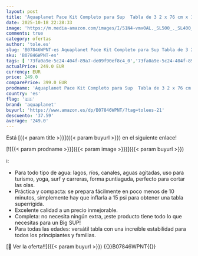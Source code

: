 ```yaml
---
layout: post
title: 'Aquaplanet Pace Kit Completo para Sup  Tabla de 3 2 x 76 cm x 15 cm . con Bomba de Aire  Pala  Mochila  Correa para la Pierna  Bolsa de Surf Impermeable  Correa para el Hombro y más'
date: 2025-10-18 22:28:33
image: 'https://m.media-amazon.com/images/I/51N4-vmx0AL._SL500_._SL400_.jpg'
comments: true
category: ofertas
author: 'tole.es'
slug: 'B07846WPNT-es Aquaplanet Pace Kit Completo para Sup Tabla de 3 2 x 76 cm...'
sku: 'B07846WPNT-es'
tags: [ '73fa0a9e-5c24-404f-89a7-de09f90ef8c4_0','73fa0a9e-5c24-404f-89a7-de09f90ef8c4_9301','Arborist Merchandising Root','Deportes acuáticos','Deportes y aire libre','Outlet en Deportes & Aire libre','Paddle surf','Ropa y equipo para deportes','Self Service','Special Features Stores','Tablas hinchables de paddle surf','aquaplanet','mochila','🇪🇸', ]
actualPrice: 249.0 EUR
currency: EUR
price: 249.0
comparePrice: 399.0 EUR
prodname: 'Aquaplanet Pace Kit Completo para Sup  Tabla de 3 2 x 76 cm x 15 cm . con Bomba de Aire  Pala  Mochila  Correa para la Pierna  Bolsa de Surf Impermeable  Correa para el Hombro y más'
country: 'es'
flag: '🇪🇸'
brand: 'aquaplanet'
buyurl: 'https://www.amazon.es/dp/B07846WPNT/?tag=tolees-21'
descuento: '37.59'
average: '249.0'
---
```


Está [{{< param title >}}]({{< param buyurl >}}) en el siguiente enlace!

[![{{< param prodname >}}]({{< param image >}})]({{< param buyurl >}})

ℹ️:

- Para todo tipo de agua: lagos, ríos, canales, aguas agitadas, uso para turismo, yoga, surf y carreras, forma puntiaguda, perfecto para cortar las olas.
- Práctica y compacta: se prepara fácilmente en poco menos de 10 minutos, simplemente hay que inflarla a 15 psi para obtener una tabla superrígida.
- Excelente calidad a un precio inmejorable.
- Completa: no necesita ningún extra, ¡este producto tiene todo lo que necesitas para un Big SUP!
- Para todas las edades: versátil tabla con una increíble estabilidad para todos los principiantes y familias.

[🛒 Ver la oferta!!]({{< param buyurl >}})
{{<world>}}B07846WPNT{{</world>}}

